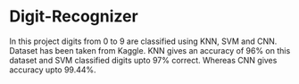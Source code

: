 # Digit-Recognizer

In this project digits from 0 to 9 are classified using KNN, SVM and CNN. 
Dataset has been taken from Kaggle. 
KNN gives an accuracy of 96% on this dataset and SVM classified digits upto 97% correct.
Whereas CNN gives accuracy upto 99.44%.
